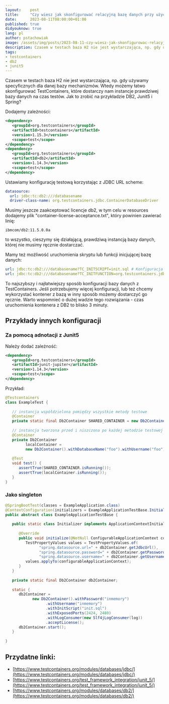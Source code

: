 ```yaml
---
layout:    post
title:     "Czy wiesz jak skonfigurować relacyjną bazę danych przy użyciu TestContainers?"
date:      2023-08-11T08:00:00+01:00
published: true
didyouknow: true
lang: pl
author: pstachowiak
image: /assets/img/posts/2023-08-11-czy-wiesz-jak-skonfigurowac-relacyjna-baze-danych-przy-uzyciu-testcontainers/containership.jpg
description: Czasem w testach baza H2 nie jest wystarczająca, np. gdy używamy specyficznych dla danej bazy mechanizmów. Wtedy możemy łatwo skonfigurować TestContainers, które dostarczy nam instancje prawdziwej bazy danych na czas testów. Jak to zrobić na przykładzie DB2, Junit5 i Spring?
tags:
- testcontainers
- db2
- junit5
---
```

Czasem w testach baza H2 nie jest wystarczająca, np. gdy używamy specyficznych dla danej bazy mechanizmów. Wtedy możemy łatwo skonfigurować TestContainers, które dostarczy nam instancje prawdziwej bazy danych na czas testów.
Jak to zrobić na przykładzie DB2, Junit5 i Spring?

Dodajemy zależności: 
```xml
<dependency>
   <groupId>org.testcontainers</groupId>
   <artifactId>testcontainers</artifactId>
   <version>1.15.3</version>
   <scope>test</scope>
</dependency>
<dependency>
   <groupId>org.testcontainers</groupId>
   <artifactId>db2</artifactId>
   <version>1.14.3</version>
   <scope>test</scope>
</dependency>
```

Ustawiamy konfigurację testową korzystając z JDBC URL scheme:
```yaml
datasource:
  url: jdbc:tc:db2:///databasename
  driver-class-name: org.testcontainers.jdbc.ContainerDatabaseDriver
```

Musimy jeszcze zaakceptować licencje db2, w tym celu w resources dodajemy plik "container-license-acceptance.txt", który powinien zawierać linię: 
```
ibmcom/db2:11.5.0.0a
```
to wszystko, cieszymy się działającą, prawdziwą instancją bazy danych, której nie musimy ręcznie dostarczać.

Mamy też możliwość uruchomienia skryptu lub funkcji inicjującej bazę danych:
```yaml
url: jdbc:tc:db2:///databasename?TC_INITSCRIPT=init.sql # Konfiguracja pliku inicjującego bazę
url: jdbc:tc:db2:///databasename?TC_INITFUNCTION=org.testcontainers.jdbc.JDBCDriverTest::sampleInitFunction  # Konfiguracja funkcji inicjującej
```
To najszybszy i najłatwiejszy sposób konfiguracji bazy danych z TestContainers. Jeśli potrzebujemy więcej konfiguracji, lub też chcemy wykorzystać kontener z bazą w inny sposób możemy dostarczyć go ręcznie.
Warto wspomnieć o dużej wadzie tego rozwiązania - czas uruchomienia kontenera z DB2 to blisko 3 minuty.

## Przykłady innych konfiguracji

### Za pomocą adnotacji z Junit5
Należy dodać zależność:
```xml
<dependency>
   <groupId>org.testcontainers</groupId>
   <artifactId>junit-jupiter</artifactId>
   <version>1.14.3</version>
   <scope>test</scope>
</dependency>
```

Przykład:
```java
@Testcontainers
class ExampleTest {
 
   // instancja współdzielona pomiędzy wszystkie metody testowe
   @Container
   private static final Db2Container SHARED_CONTAINER = new Db2Container();
 
   // instancja tworzona przed i niszczona po każdej metodzie testowej
   @Container
   private Db2Container
         localContainer =
         new Db2Container().withDatabaseName("foo").withUsername("foo").withPassword("secret");
 
   @Test
   void test() {
      assertTrue(SHARED_CONTAINER.isRunning());
      assertTrue(localContainer.isRunning());
   }
}
```

### Jako singleton
```java
@SpringBootTest(classes = ExampleApplication.class)
@ContextConfiguration(initializers = ExampleApplicationTestBase.Initializer.class)
public abstract class ExampleApplicationTestBase {
 
   public static class Initializer implements ApplicationContextInitializer<ConfigurableApplicationContext> {
 
      @Override
      public void initialize(@NotNull ConfigurableApplicationContext configurableApplicationContext) {
         TestPropertyValues values = TestPropertyValues.of(
               "spring.datasource.url=" + db2Container.getJdbcUrl(),
               "spring.datasource.password=" + db2Container.getPassword(),
               "spring.datasource.username=" + db2Container.getUsername());
         values.applyTo(configurableApplicationContext);
      }
   }
 
   private static final Db2Container db2Container;
 
   static {
      db2Container =
            new Db2Container().withPassword("inmemory")
                  .withUsername("inmemory")
                  .withInitScript("init.sql")
                  .withExposedPorts(2424, 2480)
                  .withLogConsumer(new Slf4jLogConsumer(log))
                  .acceptLicense();
      db2Container.start();
   }
 
}
```

## Przydatne linki:
- [https://www.testcontainers.org/modules/databases/jdbc/](https://www.testcontainers.org/modules/databases/jdbc/)
- [https://www.testcontainers.org/test_framework_integration/junit_5/](https://www.testcontainers.org/test_framework_integration/junit_5/)
- [https://www.testcontainers.org/modules/databases/db2/](https://www.testcontainers.org/modules/databases/db2/)